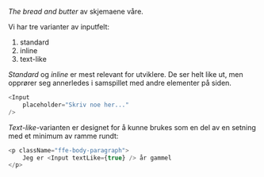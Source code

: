 _The bread and butter_ av skjemaene våre.

Vi har tre varianter av inputfelt:

1. standard
2. inline
3. text-like

_Standard_ og _inline_ er mest relevant for utviklere. De ser helt like ut, men opprører seg annerledes i samspillet
med andre elementer på siden.

```js
<Input
    placeholder="Skriv noe her..."
/>
```

_Text-like_-varianten er designet for å kunne brukes som en del av en setning med et minimum av ramme rundt:

```js
<p className="ffe-body-paragraph">
    Jeg er <Input textLike={true} /> år gammel
</p>
```
